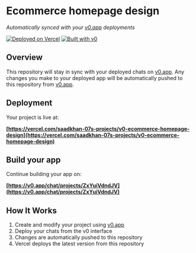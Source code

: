 # Ecommerce homepage design

*Automatically synced with your [v0.app](https://v0.app) deployments*

[![Deployed on Vercel](https://img.shields.io/badge/Deployed%20on-Vercel-black?style=for-the-badge&logo=vercel)](https://vercel.com/saadkhan-07s-projects/v0-ecommerce-homepage-design)
[![Built with v0](https://img.shields.io/badge/Built%20with-v0.app-black?style=for-the-badge)](https://v0.app/chat/projects/ZxYuiVdndJV)

## Overview

This repository will stay in sync with your deployed chats on [v0.app](https://v0.app).
Any changes you make to your deployed app will be automatically pushed to this repository from [v0.app](https://v0.app).

## Deployment

Your project is live at:

**[https://vercel.com/saadkhan-07s-projects/v0-ecommerce-homepage-design](https://vercel.com/saadkhan-07s-projects/v0-ecommerce-homepage-design)**

## Build your app

Continue building your app on:

**[https://v0.app/chat/projects/ZxYuiVdndJV](https://v0.app/chat/projects/ZxYuiVdndJV)**

## How It Works

1. Create and modify your project using [v0.app](https://v0.app)
2. Deploy your chats from the v0 interface
3. Changes are automatically pushed to this repository
4. Vercel deploys the latest version from this repository
